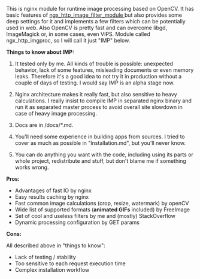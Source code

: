 This is nginx module for runtime image processing based on OpenCV. It has basic features of [ngx\_http\_image\_filter\_module
](http://nginx.org/en/docs/http/ngx\_http\_image\_filter\_module.html) but also provides some deep settings for it and implements a few filters which can be potentially used in web. Also OpenCV is pretty fast and can overcome libgd, ImageMagick or, in some cases, even VIPS. Module called ngx\_http\_imgproc, so I will call it just "IMP" below.

**Things to know about IMP:**

1. It tested only by me. All kinds of trouble is possible: unexpected behavior, lack of some features, misleading documents or even memory leaks. Therefore it's a good idea to not try it in production without a couple of days of testing. I would say IMP is an alpha stage now.

2. Nginx architecture makes it really fast, but also sensitive to heavy calculations. I really insist to compile IMP in separated nginx binary and run it as separated master process to avoid overall site slowdown in case of heavy image processing.

3. Docs are in /docs/*.md.

4. You'll need some experience in building apps from sources. I tried to cover as much as possible in "Installation.md", but you'll never know.

5. You can do anything you want with the code, including using its parts or whole project, redistribute and stuff, but don't blame me if something works wrong. 


**Pros:**

- Advantages of fast IO by nginx
- Easy results caching by nginx
- Fast common image calculations (crop, resize, watermark) by openCV
- Wide list of supported formats (**animated GIFs** included) by FreeImage
- Set of cool and useless filters by me and (mostly) StackOverflow
- Dynamic processing configuration by GET params

**Cons:**

All described above in "things to know":

- Lack of testing / stability
- Too sensitive to each request execution time
- Complex installation workflow